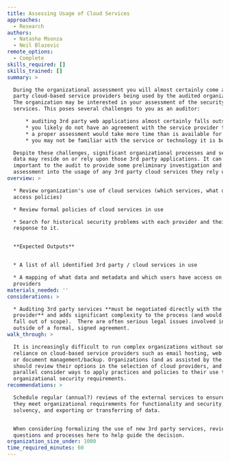 ```yaml
---
title: Assessing Usage of Cloud Services
approaches:
  - Research
authors:
  - Natasha Msonza
  - Neil Blazevic
remote_options:
  - Complete
skills_required: []
skills_trained: []
summary: >

  During the organizational assessment you will almost certainly come across 3rd
  party cloud-based service providers being used by the audited organization.
  The organization may be interested in your assessment of the security of those
  services. This poses several challenges to you as an auditor:

      * auditing 3rd party web applications almost certainly falls outside of the scope of the audit engagement
      * you likely do not have an agreement with the service provider to scan their application
      * a proper assessment would take more time than is available for the organizational audit
      * you may not be familiar with the service or technology it is built on

  Despite these challenges, significant organizational processes and sensitive
  data may reside on or rely upon those 3rd party applications. It can be
  important to the audit to provide some preliminary investigation and risk
  assessment into the usage of any 3rd party cloud services they rely upon.
overview: >

  * Review organization's use of cloud services (which services, what data,
  access policies)

  * Review formal policies of cloud services in use

  * Search for historical security problems with each provider and their
  response to it.


  **Expected Outputs**


  * A list of all identified 3rd party / cloud services in use

  * A mapping of what data and metadata and which users have access on which
  providers
materials_needed: ''
considerations: >

  * Auditing 3rd party services **must be negotiated directly with the service
  provider** and adds significant complexity to the process (and would normally
  fall out of scope).  There are often serious legal issues involved in auditing
  outside of a formal, signed agreement.
walk_through: >

  It is increasingly difficult to run complex organizations without some
  reliance on cloud-based service providers such as email hosting, web hosting,
  or document management/backup. Organizations (and as assisted by the auditor)
  should review their options in the selection of cloud providers, and in
  parallel consider ways to apply practices and policies to their use to meet
  organizational security requirements.
recommendations: >

  Schedule regular (annual?) reviews of the external services to ensure that
  they meet organizational requirements for functionality and security, business
  solvency, and exporting or transferring of data.


  When considering formalizing the use of new 3rd party services, review the
  questions and processes here to help guide the decision.
organization_size_under: 1000
time_required_minutes: 60
---
```


